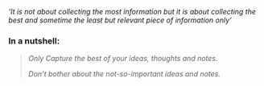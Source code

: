 _‘It is not about collecting the most information but it is about collecting the best and sometime the least but relevant piece of information only’_

### In a nutshell:

> _Only Capture the best of your ideas, thoughts and notes._
> 
> _Don’t bother about the not-so-important ideas and notes._